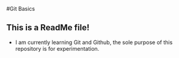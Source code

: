 #Git Basics
## This is a ReadMe file!

* I am currently learning Git and Github, the sole purpose of this repository is for experimentation.
